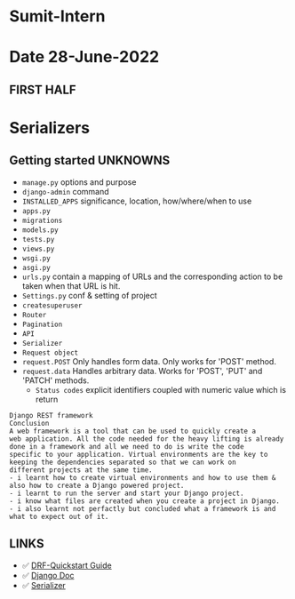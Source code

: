 # Sumit-Intern

# Date 28-June-2022


## FIRST HALF
# Serializers
## Getting started UNKNOWNS
- `manage.py` options and purpose
- `django-admin` command
- `INSTALLED_APPS` significance, location, how/where/when to use
- `apps.py`
- `migrations`
- `models.py`
- `tests.py`
- `views.py`
- `wsgi.py`
- `asgi.py`
- `urls.py` contain a mapping of URLs and the corresponding action to be taken when that URL is hit.
- `Settings.py` conf & setting of project
- `createsuperuser`
- `Router`
- `Pagination`
- `API`
- `Serializer`
- `Request object`
- `request.POST`   Only handles form data.  Only works for 'POST' method. 
- `request.data`   Handles arbitrary data.  Works for 'POST', 'PUT' and 'PATCH' methods.
  - `Status codes` explicit identifiers coupled with numeric value which is return
```
Django REST framework
Conclusion
A web framework is a tool that can be used to quickly create a
web application. All the code needed for the heavy lifting is already
done in a framework and all we need to do is write the code
specific to your application. Virtual environments are the key to
keeping the dependencies separated so that we can work on
different projects at the same time.
- i learnt how to create virtual environments and how to use them & also how to create a Django powered project.
- i learnt to run the server and start your Django project. 
- i know what files are created when you create a project in Django.
- i also learnt not perfactly but concluded what a framework is and what to expect out of it.

```
## LINKS 
- ✅ [DRF-Quickstart Guide](https://www.django-rest-framework.org/tutorial/quickstart/#quickstart)
- ✅ [Django Doc](https://docs.djangoproject.com/en/4.0/topics/db/models/)
- ✅ [Serializer](https://www.django-rest-framework.org/tutorial/1-serialization/)
